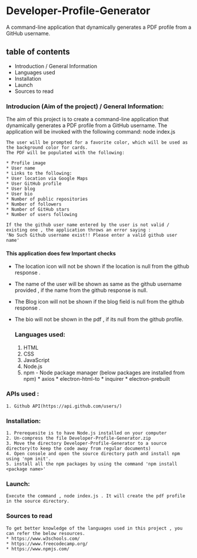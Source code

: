 # Developer-Profile-Generator
 A command-line application that dynamically generates a PDF profile from a GitHub username. 

## table of contents
  * Introduction / General Information
  * Languages used
  * Installation
  * Launch
  * Sources to read

  ### Introducion (Aim of the project) / General Information:
The aim of this project is to create a command-line application that dynamically generates a PDF profile from a GitHub username. The application will be invoked with the following command:
    node index.js

    The user will be prompted for a favorite color, which will be used as the background color for cards.
    The PDF will be populated with the following:

    * Profile image
    * User name
    * Links to the following:
    * User location via Google Maps
    * User GitHub profile
    * User blog
    * User bio
    * Number of public repositories
    * Number of followers
    * Number of GitHub stars
    * Number of users following

    If the the github user name entered by the user is not valid / existing one , the application throws an error saying :
    'No Such Github username exist!! Please enter a valid github user name' 

#### This application does few Important checks 
* The location icon will not be shown if the location is null from the github response .
* The name of the user will be shown as same as the github username provided , if the name from the github response is null.
* The Blog icon will not be shown if the blog field is null from the github response . 
* The bio will not be shown in the pdf , if its null from the github profile.

  ### Languages used: 
    1. HTML
    2. CSS
    3. JavaScript
    4. Node.js
    5. npm - Node package manager (below packages are installed from npm)
      * axios
      * electron-html-to
      * inquirer
      * electron-prebuilt
    
### APIs used :
    1. Github API(https://api.github.com/users/)
  
  ### Installation:
    1. Prerequesite is to have Node.js installed on your computer
    2. Un-compress the file Developer-Profile-Generator.zip 
    3. Move the directory Developer-Profile-Generator to a source directory(to keep the code away from regular documents)
    4. Open console and open the source directory path and install npm using 'npm init'.
    5. install all the npm packages by using the command 'npm install <package name>'

  ### Launch:
    Execute the command , node index.js . It will create the pdf profile in the source directory.



   ### Sources to read

    To get better knowledge of the languages used in this project , you can refer the below resources.
    * https://www.w3schools.com/
    * https://www.freecodecamp.org/
    * https://www.npmjs.com/

